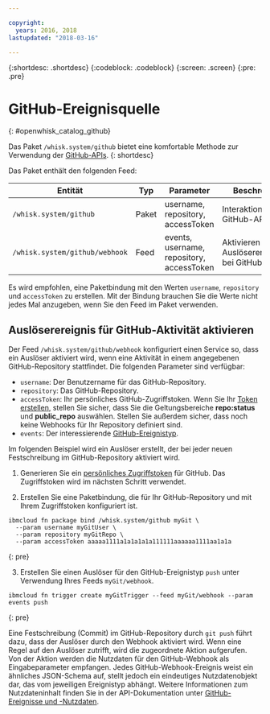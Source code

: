 ```yaml
---

copyright:
  years: 2016, 2018
lastupdated: "2018-03-16"

---
```


{:shortdesc: .shortdesc}
{:codeblock: .codeblock}
{:screen: .screen}
{:pre: .pre}

# GitHub-Ereignisquelle
{: #openwhisk_catalog_github}

Das Paket `/whisk.system/github` bietet eine komfortable Methode zur Verwendung der [GitHub-APIs](https://developer.github.com/).
{: shortdesc}

Das Paket enthält den folgenden Feed:

| Entität | Typ | Parameter | Beschreibung |
| --- | --- | --- | --- |
| `/whisk.system/github` | Paket | username, repository, accessToken | Interaktion mit der GitHub-API |
| `/whisk.system/github/webhook` | Feed | events, username, repository, accessToken | Aktivieren eines Auslöserereignisses bei GitHub-Aktivität |

Es wird empfohlen, eine Paketbindung mit den Werten `username`, `repository` und `accessToken` zu erstellen.  Mit der Bindung brauchen Sie die Werte nicht jedes Mal anzugeben, wenn Sie den Feed im Paket verwenden.

## Auslöserereignis für GitHub-Aktivität aktivieren

Der Feed `/whisk.system/github/webhook` konfiguriert einen Service so, dass ein Auslöser aktiviert wird, wenn eine Aktivität in einem angegebenen GitHub-Repository stattfindet. Die folgenden Parameter sind verfügbar:

- `username`: Der Benutzername für das GitHub-Repository.
- `repository`: Das GitHub-Repository.
- `accessToken`: Ihr persönliches GitHub-Zugriffstoken. Wenn Sie Ihr [Token erstellen](https://github.com/settings/tokens), stellen Sie sicher, dass Sie die Geltungsbereiche **repo:status** und **public_repo** auswählen. Stellen Sie außerdem sicher, dass noch keine Webhooks für Ihr Repository definiert sind.
- `events`: Der interessierende [GitHub-Ereignistyp](https://developer.github.com/v3/activity/events/types/).

Im folgenden Beispiel wird ein Auslöser erstellt, der bei jeder neuen Festschreibung im GitHub-Repository aktiviert wird.

1. Generieren Sie ein [persönliches Zugriffstoken](https://github.com/settings/tokens) für GitHub. Das Zugriffstoken wird im nächsten Schritt verwendet.

2. Erstellen Sie eine Paketbindung, die für Ihr GitHub-Repository und mit Ihrem Zugriffstoken konfiguriert ist.
  ```
  ibmcloud fn package bind /whisk.system/github myGit \
    --param username myGitUser \
    --param repository myGitRepo \
    --param accessToken aaaaa1111a1a1a1a1a111111aaaaaa1111aa1a1a
  ```
  {: pre}

3. Erstellen Sie einen Auslöser für den GitHub-Ereignistyp `push` unter Verwendung Ihres Feeds `myGit/webhook`.
  ```
  ibmcloud fn trigger create myGitTrigger --feed myGit/webhook --param events push
  ```
  {: pre}

  Eine Festschreibung (Commit) im GitHub-Repository durch `git push` führt dazu, dass der Auslöser durch den Webhook aktiviert wird. Wenn eine Regel auf den Auslöser zutrifft, wird die zugeordnete Aktion aufgerufen. Von der Aktion werden die Nutzdaten für den GitHub-Webhook als Eingabeparameter empfangen. Jedes GitHub-Webhook-Ereignis weist ein ähnliches JSON-Schema auf, stellt jedoch ein eindeutiges Nutzdatenobjekt dar, das vom jeweiligen Ereignistyp abhängt. Weitere Informationen zum Nutzdateninhalt finden Sie in der API-Dokumentation unter [GitHub-Ereignisse und -Nutzdaten](https://developer.github.com/v3/activity/events/types/).
